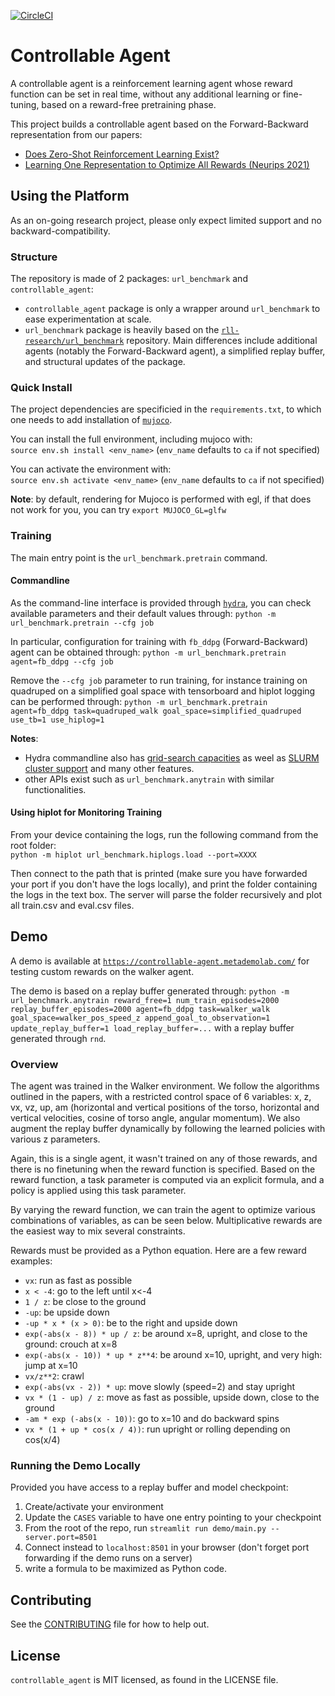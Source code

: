 [![CircleCI](https://dl.circleci.com/status-badge/img/gh/facebookresearch/controllable_agent/tree/main.svg?style=svg)](https://dl.circleci.com/status-badge/redirect/gh/facebookresearch/controllable_agent/tree/main)

# Controllable Agent

A controllable agent is a reinforcement learning agent whose reward function can be set in real time, without any additional learning or fine-tuning, based on a reward-free pretraining phase.

This project builds a controllable agent based on the Forward-Backward representation from our papers:
- [Does Zero-Shot Reinforcement Learning Exist?](https://arxiv.org/abs/2209.14935)
- [Learning One Representation to Optimize All Rewards (Neurips 2021)](https://arxiv.org/abs/2103.07945)


## Using the Platform

As an on-going research project, please only expect limited support and no backward-compatibility.


### Structure

The repository is made of 2 packages: `url_benchmark` and `controllable_agent`:
- `controllable_agent` package is only a wrapper around `url_benchmark` to ease experimentation at scale.
- `url_benchmark` package is heavily based on the [`rll-research/url_benchmark`](https://github.com/rll-research/url_benchmark) repository. Main differences include additional agents (notably the Forward-Backward agent), a simplified replay buffer, and structural updates of the package.


### Quick Install

The project dependencies are specificied in the `requirements.txt`, to which one needs to add installation of [`mujoco`](https://github.com/openai/mujoco-py).

You can install the full environment, including mujoco with: \
`source env.sh install <env_name>` (`env_name` defaults to `ca` if not specified)

You can activate the environment with: \
`source env.sh activate <env_name>` (`env_name` defaults to `ca` if not specified)

**Note**: by default, rendering for Mujoco is performed with egl, if that does not work for you, you can try `export MUJOCO_GL=glfw`


### Training

The main entry point is the `url_benchmark.pretrain` command.

#### Commandline

As the command-line interface is provided through [`hydra`](https://github.com/facebookresearch/hydra), you can check available parameters and their default values through:
`python -m url_benchmark.pretrain --cfg job`

In particular, configuration for training with `fb_ddpg` (Forward-Backward) agent can be obtained through:
`python -m url_benchmark.pretrain agent=fb_ddpg --cfg job`

Remove the `--cfg job` parameter to run training, for instance training on quadruped on a simplified goal space with tensorboard and hiplot logging can be performed through:
`python -m url_benchmark.pretrain agent=fb_ddpg task=quadruped_walk goal_space=simplified_quadruped use_tb=1 use_hiplog=1`

**Notes**: 
- Hydra commandline also has [grid-search capacities](https://hydra.cc/docs/1.0/tutorials/basic/running_your_app/multi-run/#internaldocs-banner) as weel as [SLURM cluster support](https://hydra.cc/docs/1.0/plugins/submitit_launcher/#usage) and many other features.
- other APIs exist such as `url_benchmark.anytrain` with similar functionalities.


#### Using hiplot for Monitoring Training
From your device containing the logs, run the following command from the root folder: \
`python -m hiplot url_benchmark.hiplogs.load --port=XXXX`

Then connect to the path that is printed (make sure you have forwarded your port if you don't have the logs locally), and print the folder containing the logs in the text box. The server will parse the folder recursively and plot all train.csv and eval.csv files.



## Demo

A demo is available at [`https://controllable-agent.metademolab.com/`](https://controllable-agent.metademolab.com/) for testing custom rewards on the walker agent.

The demo is based on a replay buffer generated through:
`python -m url_benchmark.anytrain reward_free=1 num_train_episodes=2000 replay_buffer_episodes=2000 agent=fb_ddpg task=walker_walk goal_space=walker_pos_speed_z append_goal_to_observation=1 update_replay_buffer=1 load_replay_buffer=...`
with a replay buffer generated through `rnd`.


### Overview

The agent was trained in the Walker environment. We follow the algorithms outlined in the papers, with a restricted control space of 6 variables: x, z, vx, vz, up, am (horizontal and vertical positions of the torso, horizontal and vertical velocities, cosine of torso angle, angular momentum). We also augment the replay buffer dynamically by following the learned policies with various z parameters.

Again, this is a single agent, it wasn't trained on any of those rewards, and there is no finetuning when the reward function is specified. Based on the reward function, a task parameter is computed via an explicit formula, and a policy is applied using this task parameter.

By varying the reward function, we can train the agent to optimize various combinations of variables, as can be seen below. Multiplicative rewards are the easiest way to mix several constraints. 

Rewards must be provided as a Python equation. Here are a few reward examples:
- `vx`: run as fast as possible
- `x < -4`: go to the left until x<-4
- `1 / z`: be close to the ground
- `-up`: be upside down
- `-up * x * (x > 0)`: be to the right and upside down
- `exp(-abs(x - 8)) * up / z`: be around x=8, upright, and close to the ground: crouch at x=8
- `exp(-abs(x - 10)) * up * z**4`: be around x=10, upright, and very high: jump at x=10
- `vx/z**2`: crawl
- `exp(-abs(vx - 2)) * up`: move slowly (speed=2) and stay upright
- `vx * (1 - up) / z`: move as fast as possible, upside down, close to the ground
- `-am * exp (-abs(x - 10))`: go to x=10 and do backward spins
- `vx * (1 + up * cos(x / 4))`: run upright or rolling depending on cos(x/4)


### Running the Demo Locally

Provided you have access to a replay buffer and model checkpoint:

1. Create/activate your environment
2. Update the `CASES` variable to have one entry pointing to your checkpoint
3. From the root of the repo, run `streamlit run demo/main.py --server.port=8501`
4. Connect instead to `localhost:8501` in your browser (don't forget port forwarding if the demo runs on a server)
5. write a formula to be maximized as Python code.


## Contributing 

See the [CONTRIBUTING](CONTRIBUTING.md) file for how to help out.

## License
`controllable_agent` is MIT licensed, as found in the LICENSE file.